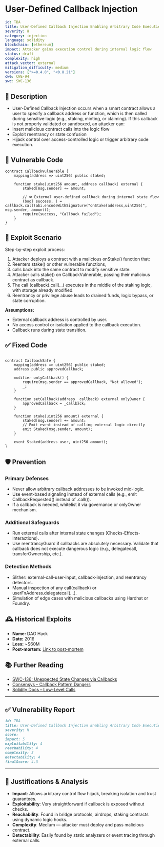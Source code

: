 # User-Defined Callback Injection

```YAML
id: TBA
title: User-Defined Callback Injection Enabling Arbitrary Code Execution
severity: H
category: injection
language: solidity
blockchain: [ethereum]
impact: Attacker gains execution control during internal logic flow
status: draft
complexity: high
attack_vector: external
mitigation_difficulty: medium
versions: [">=0.4.0", "<0.8.21"]
cwe: CWE-94
swc: SWC-136
```

## 📝 Description

- User-Defined Callback Injection occurs when a smart contract allows a user to specify a callback address or function, which is then called during sensitive logic (e.g., staking, minting, or claiming). If this callback is not properly validated or sandboxed, an attacker can:
- Insert malicious contract calls into the logic flow
- Exploit reentrancy or state confusion
- Hijack control over access-controlled logic or trigger arbitrary code execution.

## 🚨 Vulnerable Code

```solidity
contract CallbackVulnerable {
    mapping(address => uint256) public staked;

    function stake(uint256 amount, address callback) external {
        staked[msg.sender] += amount;

        // ❌ External user-defined callback during internal state flow
        (bool success, ) = callback.call(abi.encodeWithSignature("onStake(address,uint256)", msg.sender, amount));
        require(success, "Callback failed");
    }
}
```

## 🧪 Exploit Scenario

Step-by-step exploit process:

1. Attacker deploys a contract with a malicious onStake() function that:
2. Reenters stake() or other vulnerable functions,
3. calls back into the same contract to modify sensitive state.
4. Attacker calls stake() on CallbackVulnerable, passing their malicious contract as callback.
5. The call (callback).call(...) executes in the middle of the staking logic, with storage already modified.
6. Reentrancy or privilege abuse leads to drained funds, logic bypass, or state corruption.

**Assumptions:**

- External callback address is controlled by user.
- No access control or isolation applied to the callback execution.
- Callback runs during state transition.

## ✅ Fixed Code

```solidity

contract CallbackSafe {
    mapping(address => uint256) public staked;
    address public approvedCallback;

    modifier onlyCallback() {
        require(msg.sender == approvedCallback, "Not allowed");
        _;
    }

    function setCallback(address _callback) external onlyOwner {
        approvedCallback = _callback;
    }

    function stake(uint256 amount) external {
        staked[msg.sender] += amount;
        // Emit event instead of calling external logic directly
        emit Staked(msg.sender, amount);
    }

    event Staked(address user, uint256 amount);
}
```

## 🛡️ Prevention

### Primary Defenses

- Never allow arbitrary callback addresses to be invoked mid-logic.
- Use event-based signaling instead of external calls (e.g., emit CallbackRequested() instead of .call()).
- If a callback is needed, whitelist it via governance or onlyOwner mechanism.

### Additional Safeguards

- Run external calls after internal state changes (Checks-Effects-Interactions).
- Use reentrancyGuard if callbacks are absolutely necessary.
 Validate that callback does not execute dangerous logic (e.g., delegatecall, transferOwnership, etc.).

### Detection Methods

- Slither: external-call-user-input, callback-injection, and reentrancy detectors.
- Manual inspection of any call(callback) or userFnAddress.delegatecall(...).
- Simulation of edge cases with malicious callbacks using Hardhat or Foundry.

## 🕰️ Historical Exploits

- **Name:** DAO Hack 
- **Date:** 2016 
- **Loss:** ~$60M 
- **Post-mortem:** [Link to post-mortem](https://blog.slock.it/the-dao-hack-explained-62429dbabf62) 


## 📚 Further Reading

- [SWC-136: Unexpected State Changes via Callbacks](https://swcregistry.io/docs/SWC-136) 
- [Consensys – Callback Pattern Dangers](https://consensys.github.io/smart-contract-best-practices/known_attacks/#reentrancy) 
- [Solidity Docs – Low-Level Calls](https://docs.soliditylang.org/en/latest/control-structures.html#error-handling-assert-require-revert-and-exceptions) 


---
## ✅ Vulnerability Report

```markdown
id: TBA
title: User-Defined Callback Injection Enabling Arbitrary Code Execution
severity: H
score:
impact: 5         
exploitability: 4 
reachability: 4   
complexity: 3     
detectability: 4  
finalScore: 4.3
```


---

## 📄 Justifications & Analysis

- **Impact**: Allows arbitrary control flow hijack, breaking isolation and trust guarantees.
- **Exploitability**: Very straightforward if callback is exposed without checks.
- **Reachability**: Found in bridge protocols, airdrops, staking contracts using dynamic logic hooks.
- **Complexity**: Medium — attacker must deploy and pass malicious contract.
- **Detectability**: Easily found by static analyzers or event tracing through external calls.